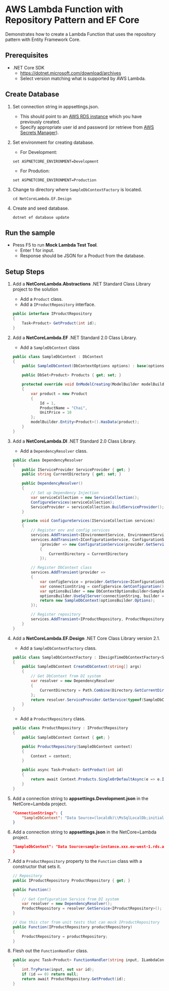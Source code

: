 # AWS Lambda Function with Repository Pattern and EF Core

Demonstrates how to create a Lambda Function that uses the repository pattern with Entity Framework Core.

## Prerequisites

- .NET Core SDK
    - https://dotnet.microsoft.com/download/archives
    - Select version matching what is supported by AWS Lambda.

## Create Database

1. Set connection string in appsettings.json.
    - This should point to an [AWS RDS instance](https://aws.amazon.com/rds/) which you have previously created.
    - Specify appropriate user id and password (or retrieve from [AWS Secrets Manager](https://aws.amazon.com/blogs/security/rotate-amazon-rds-database-credentials-automatically-with-aws-secrets-manager/)).

1. Set environment for creating database.
    - For Development:
    ```
    set ASPNETCORE_ENVIRONMENT=Development
    ```

    - For Prodution:
    ```
    set ASPNETCORE_ENVIRONMENT=Production
    ```

1. Change to directory where `SampleDbContextFactory` is located.

    ```
    cd NetCoreLambda.EF.Design
    ```

1. Create and seed database.

    ```
    dotnet ef database update
    ```

## Run the sample

- Press F5 to run **Mock Lambda Test Tool**.
    - Enter 1 for input.
    - Response should be JSON for a Product from the database.

## Setup Steps

1. Add a **NetCoreLambda.Abstractions** .NET Standard Class Library project to the solution
    - Add a `Product` class.
    - Add a `IProductRepository` interface.

    ```csharp
    public interface IProductRepository
    {
        Task<Product> GetProduct(int id);
    }
    ```

1. Add a **NetCoreLambda.EF** .NET Standard 2.0 Class Library.
    - Add a `SampleDbContext` class

    ```csharp
    public class SampleDbContext : DbContext
    {
        public SampleDbContext(DbContextOptions options) : base(options) { }

        public DbSet<Product> Products { get; set; }

        protected override void OnModelCreating(ModelBuilder modelBuilder)
        {
            var product = new Product
            {
                Id = 1,
                ProductName = "Chai",
                UnitPrice = 10
            };
            modelBuilder.Entity<Product>().HasData(product);
        }
    }
    ```

1. Add a **NetCoreLambda.DI** .NET Standard 2.0 Class Library.
    - Add a `DependencyResolver` class.

    ```csharp
    public class DependencyResolver
    {
        public IServiceProvider ServiceProvider { get; }
        public string CurrentDirectory { get; set; }

        public DependencyResolver()
        {
            // Set up Dependency Injection
            var serviceCollection = new ServiceCollection();
            ConfigureServices(serviceCollection);
            ServiceProvider = serviceCollection.BuildServiceProvider();
        }

        private void ConfigureServices(IServiceCollection services)
        {
            // Register env and config services
            services.AddTransient<IEnvironmentService, EnvironmentService>();
            services.AddTransient<IConfigurationService, ConfigurationService>
                (provider => new ConfigurationService(provider.GetService<IEnvironmentService>())
                {
                    CurrentDirectory = CurrentDirectory
                });

            // Register DbContext class
            services.AddTransient(provider =>
            {
                var configService = provider.GetService<IConfigurationService>();
                var connectionString = configService.GetConfiguration()[$"ConnectionStrings:{nameof(SampleDbContext)}"];
                var optionsBuilder = new DbContextOptionsBuilder<SampleDbContext>();
                optionsBuilder.UseSqlServer(connectionString, builder => builder.MigrationsAssembly("NetCoreLambda.EF.Design"));
                return new SampleDbContext(optionsBuilder.Options);
            });

            // Register repository
            services.AddTransient<IProductRepository, ProductRepository>();
        }
    }
    ```

1. Add a **NetCoreLambda.EF.Design** .NET Core Class Library version 2.1.
    - Add a `SampleDbContextFactory` class.

    ```csharp
    public class SampleDbContextFactory : IDesignTimeDbContextFactory<SampleDbContext>
    {
        public SampleDbContext CreateDbContext(string[] args)
        {
            // Get DbContext from DI system
            var resolver = new DependencyResolver
            {
                CurrentDirectory = Path.Combine(Directory.GetCurrentDirectory(), "../NetCoreLambda")
            };
            return resolver.ServiceProvider.GetService(typeof(SampleDbContext)) as SampleDbContext;
        }
    }
    ```

    - Add a `ProductRepository` class.

    ```csharp
    public class ProductRepository : IProductRepository
    {
        public SampleDbContext Context { get; }

        public ProductRepository(SampleDbContext context)
        {
            Context = context;
        }

        public async Task<Product> GetProduct(int id)
        {
            return await Context.Products.SingleOrDefaultAsync(e => e.Id == id);
        }
    }
    ```

1. Add a connection string to **appsettings.Development.json** in the NetCore=Lambda project.

    ```json
    "ConnectionStrings": {
        "SampleDbContext": "Data Source=(localdb)\\MsSqlLocalDb;initial catalog=SampleDb;Integrated Security=True; MultipleActiveResultSets=True"
    }
    ```

1. Add a connection string to **appsettings.json** in the NetCore=Lambda project.

    ```json
    "SampleDbContext": "Data Source=sample-instance.xxx.eu-west-1.rds.amazonaws.com;initial catalog=SampleDb;User Id=admin;Password=Pa$$w0rd; MultipleActiveResultSets=True"
    }
    ```

1. Add a `ProductRepository` property to the `Function` class with a constructor that sets it.

    ```csharp
    // Repository
    public IProductRepository ProductRepository { get; }

    public Function()
    {
        // Get Configuration Service from DI system
        var resolver = new DependencyResolver();
        ProductRepository = resolver.GetService<IProductRepository>();
    }

    // Use this ctor from unit tests that can mock IProductRepository
    public Function(IProductRepository productRepository)
    {
        ProductRepository = productRepository;
    }
    ```

1. Flesh out the `FunctionHandler` class.

    ```csharp
    public async Task<Product> FunctionHandler(string input, ILambdaContext context)
    {
        int.TryParse(input, out var id);
        if (id == 0) return null;
        return await ProductRepository.GetProduct(id);
    }
    ```

